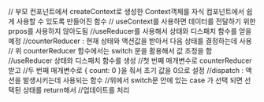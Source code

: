 // 부모 컨포넌트에서 createContext로 생성한 Context객체를 자식 컴포넌트에서 쉽게 사용할 수 있도록 만들어진 함수
// useContext를 사용하면 데이터를 전달하기 위한 prpos를 사용하지 않아도됨
  //useReducer를 사용해서 상태와 디스패치 함수를 얻을 예정
  //counterReducer : 현재 상태와 액션값을 받아서 다음 상태를 결정하는데 사용
  // 위 counterReducer 함수에서는 switch 문을 활용해서 값 조정을 함
  //useReducer 상태와 디스패치 함수를 생성
  //첫 번째 매개변수로 counterReducer 받고
  //두 번째 매개변수로 { count: 0 }을 줘서 초기 값을 0으로 설정
  //dispatch : 액션을 발생시키는데 사용되는 함수
  //위에서 switch문 안에 있는 case 가 선택 되면 선택된 상태를 return해서
  //업데이트를  처리